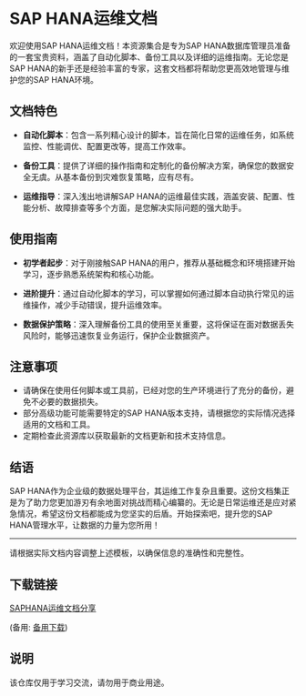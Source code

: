 # SAP HANA运维文档

欢迎使用SAP HANA运维文档！本资源集合是专为SAP HANA数据库管理员准备的一套宝贵资料，涵盖了自动化脚本、备份工具以及详细的运维指南。无论您是SAP HANA的新手还是经验丰富的专家，这套文档都将帮助您更高效地管理与维护您的SAP HANA环境。

## 文档特色

- **自动化脚本**：包含一系列精心设计的脚本，旨在简化日常的运维任务，如系统监控、性能调优、配置更改等，提高工作效率。
  
- **备份工具**：提供了详细的操作指南和定制化的备份解决方案，确保您的数据安全无虞。从基本备份到灾难恢复策略，应有尽有。
  
- **运维指导**：深入浅出地讲解SAP HANA的运维最佳实践，涵盖安装、配置、性能分析、故障排查等多个方面，是您解决实际问题的强大助手。

## 使用指南

- **初学者起步**：对于刚接触SAP HANA的用户，推荐从基础概念和环境搭建开始学习，逐步熟悉系统架构和核心功能。
  
- **进阶提升**：通过自动化脚本的学习，可以掌握如何通过脚本自动执行常见的运维操作，减少手动错误，提升运维效率。
  
- **数据保护策略**：深入理解备份工具的使用至关重要，这将保证在面对数据丢失风险时，能够迅速恢复业务运行，保护企业数据资产。

## 注意事项

- 请确保在使用任何脚本或工具前，已经对您的生产环境进行了充分的备份，避免不必要的数据损失。
- 部分高级功能可能需要特定的SAP HANA版本支持，请根据您的实际情况选择适用的文档和工具。
- 定期检查此资源库以获取最新的文档更新和技术支持信息。

## 结语

SAP HANA作为企业级的数据处理平台，其运维工作复杂且重要。这份文档集正是为了助力您更加游刃有余地面对挑战而精心编纂的。无论是日常运维还是应对紧急情况，希望这份文档都能成为您坚实的后盾。开始探索吧，提升您的SAP HANA管理水平，让数据的力量为您所用！

---

请根据实际文档内容调整上述模板，以确保信息的准确性和完整性。

## 下载链接
[SAPHANA运维文档分享](https://pan.quark.cn/s/ebe34ecfc748) 

(备用: [备用下载](https://pan.baidu.com/s/11mHslSNuuReyNx1xxvkUzw?pwd=1234))

## 说明

该仓库仅用于学习交流，请勿用于商业用途。
